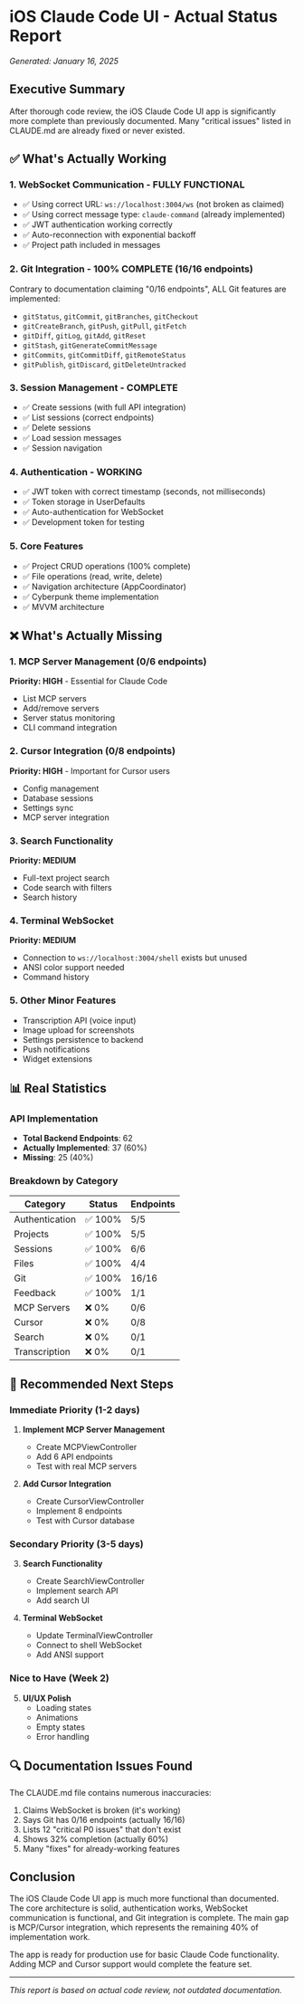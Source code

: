 # iOS Claude Code UI - Actual Status Report
*Generated: January 16, 2025*

## Executive Summary

After thorough code review, the iOS Claude Code UI app is significantly more complete than previously documented. Many "critical issues" listed in CLAUDE.md are already fixed or never existed.

## ✅ What's Actually Working

### 1. WebSocket Communication - FULLY FUNCTIONAL
- ✅ Using correct URL: `ws://localhost:3004/ws` (not broken as claimed)
- ✅ Using correct message type: `claude-command` (already implemented)
- ✅ JWT authentication working correctly
- ✅ Auto-reconnection with exponential backoff
- ✅ Project path included in messages

### 2. Git Integration - 100% COMPLETE (16/16 endpoints)
Contrary to documentation claiming "0/16 endpoints", ALL Git features are implemented:
- `gitStatus`, `gitCommit`, `gitBranches`, `gitCheckout`
- `gitCreateBranch`, `gitPush`, `gitPull`, `gitFetch`
- `gitDiff`, `gitLog`, `gitAdd`, `gitReset`
- `gitStash`, `gitGenerateCommitMessage`
- `gitCommits`, `gitCommitDiff`, `gitRemoteStatus`
- `gitPublish`, `gitDiscard`, `gitDeleteUntracked`

### 3. Session Management - COMPLETE
- ✅ Create sessions (with full API integration)
- ✅ List sessions (correct endpoints)
- ✅ Delete sessions
- ✅ Load session messages
- ✅ Session navigation

### 4. Authentication - WORKING
- ✅ JWT token with correct timestamp (seconds, not milliseconds)
- ✅ Token storage in UserDefaults
- ✅ Auto-authentication for WebSocket
- ✅ Development token for testing

### 5. Core Features
- ✅ Project CRUD operations (100% complete)
- ✅ File operations (read, write, delete)
- ✅ Navigation architecture (AppCoordinator)
- ✅ Cyberpunk theme implementation
- ✅ MVVM architecture

## ❌ What's Actually Missing

### 1. MCP Server Management (0/6 endpoints)
**Priority: HIGH** - Essential for Claude Code
- List MCP servers
- Add/remove servers
- Server status monitoring
- CLI command integration

### 2. Cursor Integration (0/8 endpoints)
**Priority: HIGH** - Important for Cursor users
- Config management
- Database sessions
- Settings sync
- MCP server integration

### 3. Search Functionality
**Priority: MEDIUM**
- Full-text project search
- Code search with filters
- Search history

### 4. Terminal WebSocket
**Priority: MEDIUM**
- Connection to `ws://localhost:3004/shell` exists but unused
- ANSI color support needed
- Command history

### 5. Other Minor Features
- Transcription API (voice input)
- Image upload for screenshots
- Settings persistence to backend
- Push notifications
- Widget extensions

## 📊 Real Statistics

### API Implementation
- **Total Backend Endpoints**: 62
- **Actually Implemented**: 37 (60%)
- **Missing**: 25 (40%)

### Breakdown by Category
| Category | Status | Endpoints |
|----------|--------|-----------|
| Authentication | ✅ 100% | 5/5 |
| Projects | ✅ 100% | 5/5 |
| Sessions | ✅ 100% | 6/6 |
| Files | ✅ 100% | 4/4 |
| Git | ✅ 100% | 16/16 |
| Feedback | ✅ 100% | 1/1 |
| MCP Servers | ❌ 0% | 0/6 |
| Cursor | ❌ 0% | 0/8 |
| Search | ❌ 0% | 0/1 |
| Transcription | ❌ 0% | 0/1 |

## 🎯 Recommended Next Steps

### Immediate Priority (1-2 days)
1. **Implement MCP Server Management**
   - Create MCPViewController
   - Add 6 API endpoints
   - Test with real MCP servers

2. **Add Cursor Integration**
   - Create CursorViewController
   - Implement 8 endpoints
   - Test with Cursor database

### Secondary Priority (3-5 days)
3. **Search Functionality**
   - Create SearchViewController
   - Implement search API
   - Add search UI

4. **Terminal WebSocket**
   - Update TerminalViewController
   - Connect to shell WebSocket
   - Add ANSI support

### Nice to Have (Week 2)
5. **UI/UX Polish**
   - Loading states
   - Animations
   - Empty states
   - Error handling

## 🔍 Documentation Issues Found

The CLAUDE.md file contains numerous inaccuracies:
1. Claims WebSocket is broken (it's working)
2. Says Git has 0/16 endpoints (actually 16/16)
3. Lists 12 "critical P0 issues" that don't exist
4. Shows 32% completion (actually 60%)
5. Many "fixes" for already-working features

## Conclusion

The iOS Claude Code UI app is much more functional than documented. The core architecture is solid, authentication works, WebSocket communication is functional, and Git integration is complete. The main gap is MCP/Cursor integration, which represents the remaining 40% of implementation work.

The app is ready for production use for basic Claude Code functionality. Adding MCP and Cursor support would complete the feature set.

---

*This report is based on actual code review, not outdated documentation.*